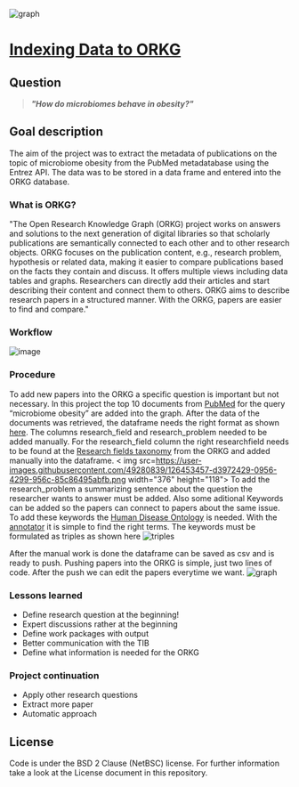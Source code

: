 ![graph](https://user-images.githubusercontent.com/49280839/126453356-c66c83c2-ac8e-4464-a87b-0dc34ab07b14.png)
# [Indexing Data to ORKG](https://www.orkg.org/orkg/)

## Question
> ___"How do microbiomes behave in obesity?"___

## Goal description
The aim of the project was to extract the metadata of publications on the topic of microbiome obesity from the PubMed metadatabase using the Entrez API. The data was to be stored in a data frame and entered into the ORKG database. 

### What is ORKG?
"The Open Research Knowledge Graph (ORKG) project works on answers and solutions to the next generation of digital libraries so that scholarly publications are semantically
connected to each other and to other research objects. ORKG focuses on the publication content, e.g., research problem, hypothesis or related data, making it easier to compare
publications based on the facts they contain and discuss. It offers multiple views including data tables and graphs. Researchers can directly add their articles and start
describing their content and connect them to others. ORKG aims to describe research papers in a structured manner. With the ORKG, papers are easier to find and compare."

### Workflow
![image](https://user-images.githubusercontent.com/49281346/126359518-65f798d7-2398-45dd-8236-4814f760a8b0.png)

### Procedure
To add new papers into the ORKG a specific question is important but not necessary. In this project the top 10 documents from [PubMed]( https://pubmed.ncbi.nlm.nih.gov/) for the query “microbiome obesity” are added into the graph. After the data of the documents was retrieved, the dataframe needs the right format as shown [here]( https://gitlab.com/TIBHannover/orkg/orkg-pypi/-/wikis/Tutorial:-importing-papers-in-CSV-format-into-the-ORKG). The columns research_field and research_problem needed to be added manually. For the research_field column the right researchfield needs to be found at the [Research fields taxonomy](https://www.orkg.org/orkg/fields) from the ORKG and added manually into the dataframe. < img src=https://user-images.githubusercontent.com/49280839/126453457-d3972429-0956-4299-956c-85c86495abfb.png width="376" height="118">
 To add the research_problem a summarizing sentence about the question the researcher wants to answer must be added. Also some aditional Keywords can be added so the papers can connect to papers about the same issue. To add these keywords the [Human Disease Ontology](https://bioportal.bioontology.org/ontologies/DOID?p=classes&conceptid=http%3A%2F%2Fpurl.obolibrary.org%2Fobo%2FUBERON_0004119) is needed. With the [annotator](https://bioportal.bioontology.org/annotator) it is simple to find the right terms. The keywords must be formulated as triples as shown here ![triples](https://user-images.githubusercontent.com/49280839/126453487-e6e4fdeb-9f2f-48e9-adf5-216d6affa291.png)

After the manual work is done the dataframe can be saved as csv and is ready to push. Pushing papers into the ORKG is simple, just two lines of code. After the push we can edit the papers everytime we want. ![graph](https://user-images.githubusercontent.com/49280839/126453404-ee4660c1-dec8-45f1-812d-0ee35d39e4a8.png)


### Lessons learned 
- Define research question at the beginning!
- Expert discussions rather at the beginning 
- Define work packages with output
- Better communication with the TIB
- Define what information is needed for the ORKG

### Project continuation
- Apply other research questions
- Extract more paper
- Automatic approach 

## License
Code is under the BSD 2 Clause (NetBSC) license. For further information take a look at the License document in this repository.
